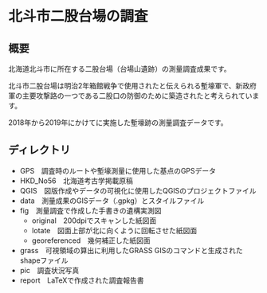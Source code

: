 # 北斗市二股台場の調査

## 概要
北海道北斗市に所在する二股台場（台場山遺跡）の測量調査成果です。

北斗市二股台場は明治2年箱館戦争で使用されたと伝えられる塹壕軍で、新政府軍の主要攻撃路の一つである二股口の防御のために築造されたと考えられています。

2018年から2019年にかけてに実施した塹壕跡の測量調査データです。

## ディレクトリ

- GPS　調査時のルートや塹壕測量に使用した基点のGPSデータ
- HKD_No56　北海道考古学掲載原稿
- QGIS　図版作成やデータの可視化に使用したQGISのプロジェクトファイル
- data　測量成果のGISデータ（.gpkg）とスタイルファイル
- fig　測量調査で作成した手書きの遺構実測図
	- original　200dpiでスキャンした紙図面
	- lotate　図面上部が北に向くように回転させた紙図面
	- georeferenced　幾何補正した紙図面
- grass　可視領域の算出に利用したGRASS GISのコマンドと生成されたshapeファイル
- pic　調査状況写真
- report　LaTeXで作成された調査報告書
